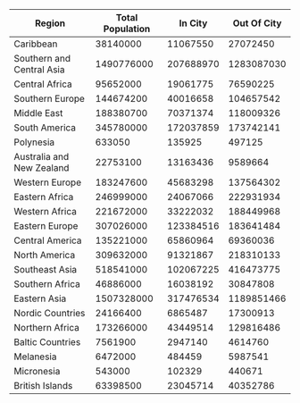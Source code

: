 | Region | Total Population | In City | Out Of City |
| ------ | ---------------- | ------- | ----------- |
| Caribbean | 38140000 | 11067550 | 27072450 |
| Southern and Central Asia | 1490776000 | 207688970 | 1283087030 |
| Central Africa | 95652000 | 19061775 | 76590225 |
| Southern Europe | 144674200 | 40016658 | 104657542 |
| Middle East | 188380700 | 70371374 | 118009326 |
| South America | 345780000 | 172037859 | 173742141 |
| Polynesia | 633050 | 135925 | 497125 |
| Australia and New Zealand | 22753100 | 13163436 | 9589664 |
| Western Europe | 183247600 | 45683298 | 137564302 |
| Eastern Africa | 246999000 | 24067066 | 222931934 |
| Western Africa | 221672000 | 33222032 | 188449968 |
| Eastern Europe | 307026000 | 123384516 | 183641484 |
| Central America | 135221000 | 65860964 | 69360036 |
| North America | 309632000 | 91321867 | 218310133 |
| Southeast Asia | 518541000 | 102067225 | 416473775 |
| Southern Africa | 46886000 | 16038192 | 30847808 |
| Eastern Asia | 1507328000 | 317476534 | 1189851466 |
| Nordic Countries | 24166400 | 6865487 | 17300913 |
| Northern Africa | 173266000 | 43449514 | 129816486 |
| Baltic Countries | 7561900 | 2947140 | 4614760 |
| Melanesia | 6472000 | 484459 | 5987541 |
| Micronesia | 543000 | 102329 | 440671 |
| British Islands | 63398500 | 23045714 | 40352786 |
